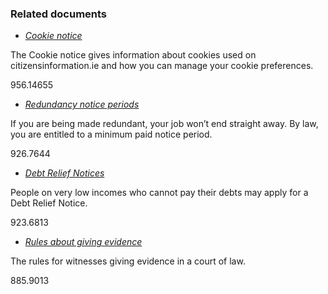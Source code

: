 ###  Related documents

  * [ _Cookie notice_ ](/en/about/cookies/)

The Cookie notice gives information about cookies used on
citizensinformation.ie and how you can manage your cookie preferences.

956.14655

  * [ _Redundancy notice periods_ ](/en/employment/unemployment-and-redundancy/redundancy/redundancy-notice-periods/)

If you are being made redundant, your job won’t end straight away. By law, you
are entitled to a minimum paid notice period.

926.7644

  * [ _Debt Relief Notices_ ](/en/money-and-tax/personal-finance/debt/personal-insolvency/debt-relief-notices/)

People on very low incomes who cannot pay their debts may apply for a Debt
Relief Notice.

923.6813

  * [ _Rules about giving evidence_ ](/en/justice/witnesses/rules-about-giving-evidence/)

The rules for witnesses giving evidence in a court of law.

885.9013
